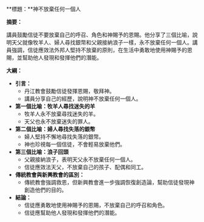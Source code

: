**標題：**神不放棄任何一個人

**摘要：**

講員鼓勵信徒不要放棄自己的呼召、角色和神賜予的恩賜。他分享了三個比喻，說明天父就像牧羊人、婦人尋找銀幣和父親接納浪子一樣，永不放棄任何一個人。講員強調，信徒應效法外邦人堅持不放棄的原則，在生活中勇敢地使用神賜予的恩賜，並幫助他人發現和發揮他們的潛能。

**大綱：**

* **引言：**
    * 丹江教會鼓勵信徒發揮恩賜，敬拜神。
    * 講員分享自己的經歷，說明神不放棄任何一個人。
* **第一個比喻：牧羊人尋找迷失的羊**
    * 牧羊人永不放棄尋找迷失的羊。
    * 天父也永不放棄迷失的罪人。
* **第二個比喻：婦人尋找失落的銀幣**
    * 婦人堅持不懈地尋找失落的銀幣。
    * 神也珍視每一個信徒，不會輕易放棄他們。
* **第三個比喻：浪子回頭**
    * 父親接納浪子，表明天父永不放棄任何一個人。
    * 信徒應效法天父，不放棄自己的孩子、配偶和同工。
* **傳統教會與新興教會的區別：**
    * 傳統教會強調救恩，但新興教會進一步強調恢復創造論，幫助信徒發現神創造他們的目的。
* **結論：**
    * 信徒應勇敢地使用神賜予的恩賜，不放棄自己的呼召和角色。
    * 信徒應幫助他人發現和發揮他們的潛能。